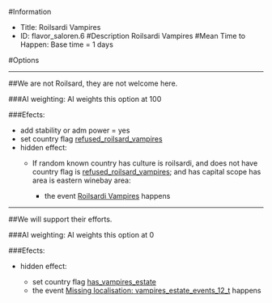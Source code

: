 #Information
 - Title: Roilsardi Vampires
 - ID: flavor_saloren.6
#Description
Roilsardi Vampires
#Mean Time to Happen:
Base time = 1 days

#Options

___
##We are not Roilsard, they are not welcome here.

###AI weighting:
AI weights this option at 100


###Efects:<ul><li>add stability or adm power = yes</li><li>set country flag [refused_roilsard_vampires](../flags/refused_roilsard_vampires.md)</li><li>hidden effect:</li><ul><li>If random known country has culture is roilsardi, and does not have country flag is [refused_roilsard_vampires](../flags/refused_roilsard_vampires.md); and  has capital scope has area is eastern winebay area:</li><ul><li>the event [Roilsardi Vampires](../events/roilsardi_vampires.md) happens</li></ul></ul></ul>

___
##We will support their efforts.

###AI weighting:
AI weights this option at 0


###Efects:<ul><li>hidden effect:</li><ul><li>set country flag [has_vampires_estate](../flags/has_vampires_estate.md)</li><li>the event [Missing localisation: vampires_estate_events_12_t](../events/missing_localisation_vampires_estate_events_12_t.md) happens</li></ul></ul>
